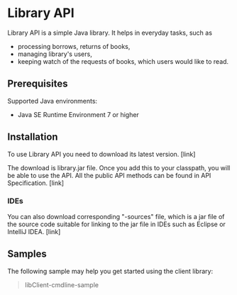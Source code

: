 # Library API
Library API is a simple Java library.
It helps in everyday tasks, such as 
- processing borrows, returns of books, 
- managing library's users,
- keeping watch of the requests of books, which users would like to read.

## Prerequisites 
Supported Java environments:
- Java SE Runtime Environment 7 or higher

## Installation
To use Library API you need to download its latest version. [link] 

The download is library.jar file. Once you add this to your classpath, you will be able to use the API. All the public API methods can be found in API Specification. [link]
 
### IDEs
You can also download corresponding "-sources" file, which is a jar file of the source code suitable for linking to the jar file in IDEs such as Eclipse or IntelliJ IDEA. [link] 


## Samples
The following sample may help you get started using the client library:
>libClient-cmdline-sample